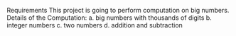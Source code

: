 Requirements 
This project is going to perform computation on big numbers.
Details of the Computation: 
a.	big numbers with thousands of digits
b.	integer numbers
c.	two numbers
d.	addition and subtraction

